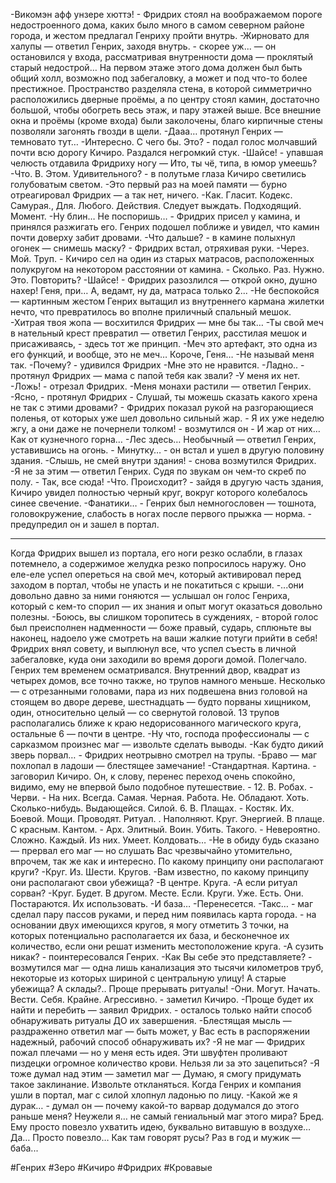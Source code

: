 -Викомэн афф унзере хюттэ! - Фридрих стоял на воображаемом пороге недостроенного дома, каких было много в самом северном районе города, и жестом предлагал Генриху пройти внутрь.
-Жирновато для халупы — ответил Генрих, заходя внутрь. - скорее уж... — он остановился у входа, рассматривая внутренности дома — проклятый старый недострой…
На первом этаже этого дома должен был быть общий холл, возможно под забегаловку, а может и под что-то более престижное. Пространство разделяла стена, в которой симметрично расположились дверные проёмы, а по центру стоял камин, достаточно большой, чтобы обогреть весь этаж, и пару этажей выше. Все внешние окна и проёмы (кроме входа) были заколочены, благо кирпичные стены позволяли загонять гвозди в щели.
-Дааа… протянул Генрих — темновато тут…
-Интересно. С чего бы. Это? - подал голос молчавший почти всю дорогу Кичиро.
Раздался негромкий стук.
-Шайсе! - упавшая челюсть отдавила Фридриху ногу — Ито, ты чё, типа, в юмор умеешь?
-Что. В. Этом. Удивительного? - в полутьме глаза Кичиро светились голубоватым светом.
-Это первый раз на моей памяти — бурно отреагировал Фридрих — а так нет, ничего.
-Как. Гласит. Кодекс. Самурая., Для. Любого. Действия. Следует выждать. Подходящий. Момент.
-Ну блин… Не поспоришь… - Фридрих присел у камина, и принялся разжигать его. Генрих подошел поближе и увидел, что камин почти доверху забит дровами.
-Что дальше? - в камине полыхнул огонек — снимешь маску? - Фридрих встал, отряхивая руки.
-Через. Мой. Труп. - Кичиро сел на один из старых матрасов, расположенных полукругом на некотором расстоянии от камина. - Сколько. Раз. Нужно. Это. Повторить?
-Шайсе! - Фридрих разозлился — открой окно, душно нахер! Геня, при… А, ведамт, ну да, матраса только 2...
-Не беспокойся — картинным жестом Генрих вытащил из внутреннего кармана жилетки нечто, что превратилось во вполне приличный спальный мешок.
-Хитрая твоя жопа — восхитился Фридрих — мне бы так…
-Ты свой меч в нательный крест превратил — ответил Генрих, расстилая мешок и присаживаясь, - здесь тот же принцип.
-Меч это артефакт, это одна из его функций, и вообще, это не меч… Короче, Геня…
-Не называй меня так.
-Почему? - удивился Фридрих
-Мне это не нравится.
-Ладно.. - протянул Фридрих — мама с папой тебя как звали?
-У меня их нет.
-Ложь! - отрезал Фридрих.
-Меня монахи растили — ответил Генрих.
-Ясно, - протянул Фридрих - Слушай, ты можешь сказать какого хрена не так с этими дровами? - Фридрих показал рукой на разгорающиеся поленья, от которых уже шел довольно сильный жар. - Я их уже неделю жгу, а они даже не почернели толком! - возмутился он - И жар от них… Как от кузнечного горна…
-Лес здесь… Необычный — ответил Генрих, уставившись на огонь. - Минутку… - он встал и ушел в другую половину здания.
-Слышь, не смей внутри здания! - снова возмутился Фридрих.
-Я не за этим — ответил Генрих. Судя по звукам он чем-то скреб по полу. - Так, все сюда!
-Что. Происходит? - зайдя в другую часть здания, Кичиро увидел полностью черный круг, вокруг которого колебалось синее свечение.
-Фанатики… - Генрих был немногословен — тошнота, головокружение, слабость в ногах после первого прыжка — норма. - предупредил он и зашел в портал.
____
Когда Фридрих вышел из портала, его ноги резко ослабли, в глазах потемнело, а содержимое желудка резко попросилось наружу. Оно еле-еле успел опереться на свой меч, который активировал перед заходом в портал, чтобы не упасть и не покатиться с крыши. 
-...они довольно давно за ними гоняются — услышал он голос Генриха, который с кем-то спорил — их знания и опыт могут оказаться довольно полезны.
-Боюсь, вы слишком торопитесь в суждениях, - второй голос был преисполнен надменности — боже правый, сударь, сплюньте вы наконец, надоело уже смотреть на ваши жалкие потуги прийти в себя!
Фридрих внял совету, и выплюнул все, что успел съесть в личной забегаловке, куда они заходили во время дороги домой. Полегчало.
Генрих тем временем осматривался. Внутренний двор, квадрат из четырех домов, все точно также, но трупов намного меньше. Несколько — с отрезанными головами, пара из них подвешена вниз головой на стоящем во дворе дереве, шестнадцать — будто порваны хищником, один, относительно целый — со свернутой головой. 13 трупов располагались ближе к краю недорисованного магического круга, остальные 6 — почти в центре.
-Ну что, господа профессионалы — с сарказмом произнес маг — извольте сделать выводы.
-Как будто дикий зверь порвал… - Фридрих неотрывно смотрел на трупы.
-Браво — маг похлопал в ладоши — блестящее замечание!
-Стандартная. Картина. - заговорил Кичиро. Он, к слову, перенес переход очень спокойно, видимо, ему не впервой было подобное путешествие. - 12. В. Робах. - Черви. - На них. Всегда. Самая. Черная. Работа. Не. Обладают. Хоть. Сколько-нибудь. Выдающейся. Силой. 6. В. Плащах. - Костяк. Их. Боевой. Мощи. Проводят. Ритуал. . Наполняют. Круг. Энергией. В плаще. С красным. Кантом. - Арх. Элитный. Воин. Убить. Такого. - Невероятно. Сложно. Каждый. Из них. Умеет. Колдовать…
-Не в обиду будь сказано — прервал его маг — но слушать Вас чрезвычайно утомительно, впрочем, так же как и интересно. По какому принципу они располагают круги? 
-Круг. Из. Шести. Кругов.
-Вам известно, по какому принципу они располагают свои убежища?
-В центре. Круга.
-А если ритуал сорван?
-Круг. Будет. В другом. Месте. Если. Круги. Уже. Есть. Они. Постараются. Их использовать.
-И база…
-Перенесется.
-Такс… - маг сделал пару пассов руками, и перед ним появилась карта города. - на основании двух имеющихся кругов, я могу отметить 3 точки, на которых потенциально располагается их база, и бесконечное их количество, если они решат изменить местоположение круга.
-А сузить никак? - поинтересовался Генрих.
-Как Вы себе это представляете? - возмутился маг — одна лишь канализация это тысячи километров труб, некоторые из которых шириной с центральную улицу! А старые убежища? А склады?.. Проще прерывать ритуалы!
-Они. Могут. Начать. Вести. Себя. Крайне. Агрессивно. - заметил Кичиро.
-Проще будет их найти и перебить — заявил Фридрих. - осталось только найти способ обнаруживать ритуалы ДО их завершения.
-Блестящая мысль — раздраженно ответил маг — быть может, у Вас есть в распоряжении надежный, рабочий способ обнаруживать их?
-Я не маг — Фридрих пожал плечами — но у меня есть идея. Эти швуфтен проливают пиздецки огромное количество крови. Нельзя ли за это зацепиться?
-Я тоже думал над этим — заметил маг — Думаю, я смогу придумать такое заклинание. Извольте откланяться.
Когда Генрих и компания ушли в портал, маг с силой хлопнул ладонью по лицу. 
-Какой же я дурак… - думал он — почему какой-то варвар додумался до этого раньше меня? Неужели я… не самый гениальный маг этого мира? Бред. Ему просто повезло ухватить идею, буквально витавшую в воздухе… Да… Просто повезло… Как там говорят русы? Раз в год и мужик — баба...

#Генрих #Зеро #Кичиро #Фридрих #Кровавые 